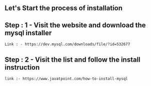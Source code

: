 ## Let's Start the process of installation 

## Step : 1 - Visit the website and download the mysql installer

```
Link : - https://dev.mysql.com/downloads/file/?id=532677
```
## Step : 2 - Visit the list and follow the install instruction 

```
link :- https://www.javatpoint.com/how-to-install-mysql
```
